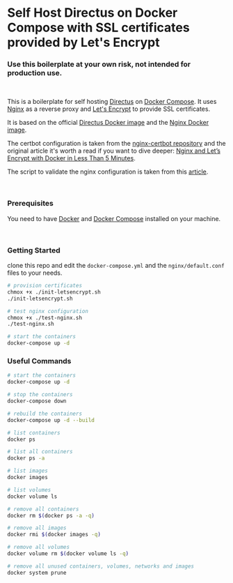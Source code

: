 # Self Host Directus on Docker Compose with SSL certificates provided by Let's Encrypt

### Use this boilerplate at your own risk, not intended for production use.

<br />

This is a boilerplate for self hosting [Directus](https://directus.io/) on [Docker Compose](https://docs.docker.com/compose/). It uses [Nginx](https://www.nginx.com/) as a reverse proxy and [Let's Encrypt](https://letsencrypt.org/) to provide SSL certificates.

It is based on the official [Directus Docker image](https://hub.docker.com/r/directus/directus) and the [Nginx Docker image](https://hub.docker.com/_/nginx).

The certbot configuration is taken from the [nginx-certbot repository](https://github.com/wmnnd/nginx-certbot) and the original article it's worth a read if you want to dive deeper: [Nginx and Let’s Encrypt with Docker in Less Than 5 Minutes](https://pentacent.medium.com/nginx-and-lets-encrypt-with-docker-in-less-than-5-minutes-b4b8a60d3a71).

The script to validate the nginx configuration is taken from this [article](https://dev.to/simdrouin/validate-your-nginx-configuration-files-easily-with-docker-4ihi).

<br />

### Prerequisites

You need to have [Docker](https://docs.docker.com/get-docker/) and [Docker Compose](https://docs.docker.com/compose/install/) installed on your machine.

<br />

### Getting Started

clone this repo and edit the `docker-compose.yml` and the `nginx/default.conf` files to your needs.

```bash
# provision certificates
chmox +x ./init-letsencrypt.sh
./init-letsencrypt.sh

# test nginx configuration
chmox +x ./test-nginx.sh
./test-nginx.sh

# start the containers
docker-compose up -d
```

### Useful Commands

```bash
# start the containers
docker-compose up -d

# stop the containers
docker-compose down

# rebuild the containers
docker-compose up -d --build

# list containers
docker ps

# list all containers
docker ps -a

# list images
docker images

# list volumes
docker volume ls

# remove all containers
docker rm $(docker ps -a -q)

# remove all images
docker rmi $(docker images -q)

# remove all volumes
docker volume rm $(docker volume ls -q)

# remove all unused containers, volumes, networks and images
docker system prune
```
